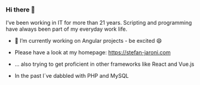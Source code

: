 ### Hi there 👋

I’ve been working in IT for more than 21 years.
Scripting and programming have always been part of my everyday work life.

- 🔭 I’m currently working on Angular projects - be excited 😄
- Please have a look at my homepage: <a href="https://stefan-jaroni.com">https://stefan-jaroni.com</a>

- ... also trying to get proficient in other frameworks like React and Vue.js
- In the past I´ve dabbled with PHP and MySQL

<!--
**sjaroni/sjaroni** is a ✨ _special_ ✨ repository because its `README.md` (this file) appears on your GitHub profile.

Here are some ideas to get you started:

- 🔭 I’m currently working on ...
- 🌱 I’m currently learning ...
- 👯 I’m looking to collaborate on ...
- 🤔 I’m looking for help with ...
- 💬 Ask me about ...
- 📫 How to reach me: ...
- 😄 Pronouns: ...
- ⚡ Fun fact: ...
-->
